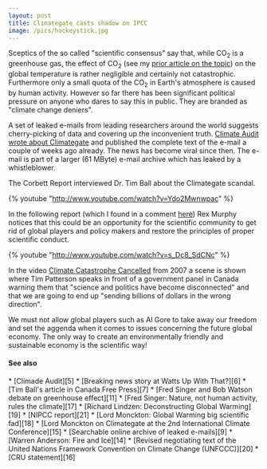 ```yaml
---
layout: post
title: Climategate casts shadow on IPCC
image: /pics/hockeystick.jpg
---
```


Sceptics of the so called "scientific consensus" say that, while CO<sub>2</sub> is a greenhouse gas, the effect of CO<sub>2</sub> (see my <a href="al-gore-leaving-his-mark-on-sheffield.html">prior article on the topic</a>) on the global temperature is rather negligible and certainly not catastrophic. Furthermore only a small quota of the CO<sub>2</sub> in Earth's atmosphere is caused by human activity. However so far there has been significant political pressure on anyone who dares to say this in public. They are branded as "climate change deniers".

A set of leaked e-mails from leading researchers around the world suggests cherry-picking of data and covering up the inconvenient truth. [Climate Audit wrote about Climategate][1] and published the complete text of the e-mail a couple of weeks ago already. The news has become viral since then. The e-mail is part of a larger (61 MByte) e-mail archive which has leaked by a whistleblower.

The Corbett Report interviewed Dr. Tim Ball about the Climategate scandal.

{% youtube "http://www.youtube.com/watch?v=Ydo2Mwnwpac" %}

In the following report (which I found in a comment [here][2]) Rex Murphy notices that this could be an opportunity for the scientific community to get rid of global players and policy makers and restore the principles of proper scientific conduct.

{% youtube "http://www.youtube.com/watch?v=s_Dc8_SdCNc" %}

In the video [Climate Catastrophe Cancelled][4] from 2007 a scene is shown where Tim Patterson speaks in front of a government panel in Canada warning them that "science and politics have become disconnected" and that we are going to end up "sending billions of dollars in the wrong direction".

We must not allow global players such as Al Gore to take away our freedom and set the aggenda when it comes to issues concerning the future global economy. The only way to create an environmentally friendly and sustainable economy is the scientific way!

<h4>See also</h4>
* [Climade Audit][5]
* [Breaking news story at Watts Up With That?][6]
* [Tim Ball's article in Canada Free Press][7]
* [Fred Singer and Bob Watson debate on greenhouse effect][11]
* [Fred Singer: Nature, not human activity, rules the climate][17]
* [Richard Lindzen: Deconstructing Global Warming][19]
* [NIPCC report][21]
* [Lord Monckton: Global Warming big scientific fad][18]
* [Lord Monckton on Climategate at the 2nd International Climate Conference][15]
* [Searchable online archive of leaked e-mails][9]
* [Warren Anderson: Fire and Ice][14]
* [Revised negotiating text of the United Nations Framework Convention on Climate Change (UNFCCC)][20]
* [CRU statement][16]

[1]: http://www.climateaudit.org/?p=7810
[2]: http://camirror.wordpress.com/2009/12/05/jon-stewart-versus-gavin-schmidt-2/
[3]: http://news.bbc.co.uk/1/hi/uk/8397265.stm
[4]: http://www.youtube.com/watch?v=zwgruLoObWo
[5]: http://climateaudit.org/
[6]: http://wattsupwiththat.com/2009/11/19/breaking-news-story-hadley-cru-has-apparently-been-hacked-hundreds-of-files-released/
[7]: http://canadafreepress.com/index.php/article/17102
[8]: http://www.youtube.com/watch?v=tbPDc5aE-LU
[9]: http://www.eastangliaemails.com/
[11]: http://www.youtube.com/watch?v=8C88HvpmeMY
[12]: http://www.youtube.com/watch?v=rOdGf3IEsEs
[14]: http://businessandmedia.org/specialreports/2006/fireandice/fireandice.asp
[15]: http://vimeo.com/8023097
[16]: https://www.uea.ac.uk/mac/comm/media/press/2009/nov/CRUupdate
[17]: http://videolectures.net/kolokviji_singer_nnha/
[18]: http://www.youtube.com/watch?v=bKrw6ih8Gto
[19]: http://www.youtube.com/watch?v=VwM_B4-5gaE
[20]: http://unfccc.int/resource/docs/2009/awglca7/eng/inf02.pdf
[21]: http://www.nipccreport.org/
